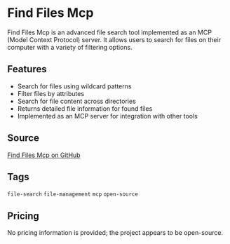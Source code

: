 # Find Files Mcp

Find Files Mcp is an advanced file search tool implemented as an MCP (Model Context Protocol) server. It allows users to search for files on their computer with a variety of filtering options.

## Features
- Search for files using wildcard patterns
- Filter files by attributes
- Search for file content across directories
- Returns detailed file information for found files
- Implemented as an MCP server for integration with other tools

## Source
[Find Files Mcp on GitHub](https://github.com/thuhoai27/find-files-mcp)

## Tags
`file-search` `file-management` `mcp` `open-source`

## Pricing
No pricing information is provided; the project appears to be open-source.